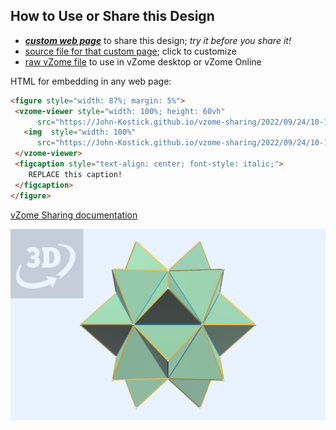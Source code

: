 
## How to Use or Share this Design

 - [***custom web page***][post] to share this design; *try it before you share it!*
 - [source file for that custom page][source]; click to customize
 - [raw vZome file][raw] to use in vZome desktop or vZome Online
 
 HTML for embedding in any web page:
 ```html
<figure style="width: 87%; margin: 5%">
  <vzome-viewer style="width: 100%; height: 60vh"
       src="https://John-Kostick.github.io/vzome-sharing/2022/09/24/10-11-48-Enneacontahedron-Stellations/Enneacontahedron-Stellations.vZome" >
    <img  style="width: 100%"
       src="https://John-Kostick.github.io/vzome-sharing/2022/09/24/10-11-48-Enneacontahedron-Stellations/Enneacontahedron-Stellations.png" >
  </vzome-viewer>
  <figcaption style="text-align: center; font-style: italic;">
     REPLACE this caption!
  </figcaption>
</figure>
 ```

[vZome Sharing documentation](https://vzome.github.io/vzome/sharing.html#how-it-works)

![Image](<Enneacontahedron-Stellations.png>)


[post]: <https://John-Kostick.github.io/vzome-sharing/2022/09/24/Enneacontahedron-Stellations-10-11-48.html>
[source]: <https://github.com/John-Kostick/vzome-sharing/edit/main/_posts/2022-09-24-Enneacontahedron-Stellations-10-11-48.md>
[raw]: <https://raw.githubusercontent.com/John-Kostick/vzome-sharing/main/2022/09/24/10-11-48-Enneacontahedron-Stellations/Enneacontahedron-Stellations.vZome>